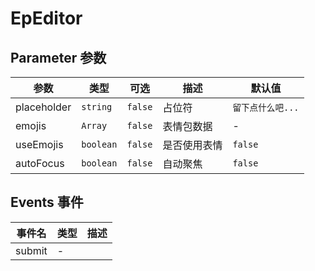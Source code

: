 # EpEditor
## Parameter 参数
| 参数 | 类型 | 可选 | 描述 | 默认值 |
| --- | --- | --- | --- | --- |
| placeholder | `string` | `false` | 占位符 | `留下点什么吧...`
| emojis | `Array` | `false` | 表情包数据 | -
| useEmojis | `boolean` | `false` | 是否使用表情 | `false`
| autoFocus | `boolean` | `false` | 自动聚焦 | `false`
## Events 事件
| 事件名 | 类型 |  描述 |
| --- | --- |  --- |
| submit | - |  |
